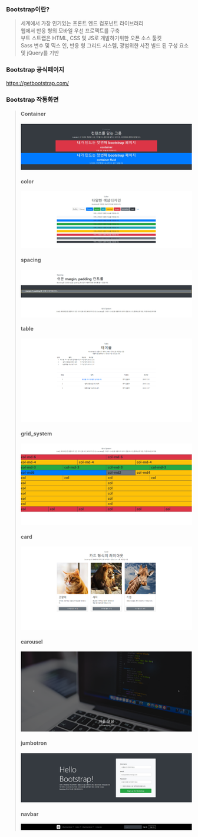 ### Bootstrap이란?
> 세계에서 가장 인기있는 프론트 엔드 컴포넌트 라이브러리<br>
웹에서 반응 형의 모바일 우선 프로젝트를 구축<br>
부트 스트랩은 HTML, CSS 및 JS로 개발하기위한 오픈 소스 툴킷<br>
Sass 변수 및 믹스 인, 반응 형 그리드 시스템, 광범위한 사전 빌드 된 구성 요소 및 jQuery를 기반

### Bootstrap 공식페이지
https://getbootstrap.com/

### Bootstrap 작동화면
> #### Container
> ![container](RM_img/container.jpg)
> #### color
> ![color](RM_img/color.jpg)
> #### spacing
> ![spacing](RM_img/spacing.jpg)
> #### table
> ![table](RM_img/table.jpg)
> #### grid_system
> ![grid_system](RM_img/grid_system.jpg)
> #### card
> ![card](RM_img/card.jpg)
> #### carousel
> ![carousel](RM_img/carousel.jpg)
> #### jumbotron
> ![jumbotron](RM_img/jumbotron.jpg)
> #### navbar
> ![navbar](RM_img/navbar.jpg)
